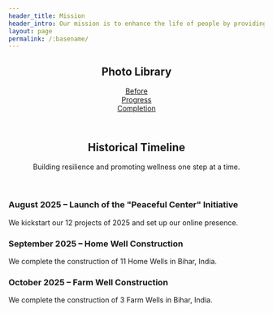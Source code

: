 ```yaml
---
header_title: Mission
header_intro: Our mission is to enhance the life of people by providing necessity, shelter, welfare, and support to individuals and families facing severe hardships in Vietnam and other developing countries. 
layout: page
permalink: /:basename/
---
```

<section id="one">
  <header class="major">
    <h2>Photo Library</h2>
    <p><a href="https://drive.google.com/drive/folders/1wzfa1RDzTdnpoWG3ZRYGOedoZyXQ1ezv?usp=sharing">   Before</a><br>
       <a href="https://drive.google.com/drive/folders/1JLPeR27HfITN7KO9gIios0wG1VCL3eem?usp=drive_link">   Progress</a><br>
       <a href="https://drive.google.com/drive/folders/191g2O97Mdgr-H-4ux4AWz3RflHuF5e16?usp=drive_link">   Completion</a></p>
  </header>  
</section>

<section id="two">
  <header class="major">
    <h2>Historical Timeline</h2>
    <p>Building resilience and promoting wellness one step at a time.</p>
  </header>

  <div class="box">
    <h3>August 2025 – Launch of the "Peaceful Center" Initiative</h3>
    <p>We kickstart our 12 projects of 2025 and set up our online presence.</p>
  </div>
  <div class="box">
    <h3>September 2025 – Home Well Construction</h3>
    <p>We complete the construction of 11 Home Wells in Bihar, India.</p>
  </div>
  <div class="box">
    <h3>October 2025 – Farm Well Construction</h3>
    <p>We complete the construction of 3 Farm Wells in Bihar, India.</p>
  </div>
</section>
<!-- 
<section id="three">
  <header class="major">
    <h2>Our Core Principles</h2>
  </header>
  <ul class="features">
    <li>
      <h3>Community Resilience</h3>
      <p>We believe in empowering communities to thrive through strategic partnerships and grassroots initiatives.</p>
    </li>
    <li>
      <h3>Wellness and Healing</h3>
      <p>Promoting mental health and wellness is at the heart of our mission, ensuring that all individuals have access to restorative practices.</p>
    </li>
    <li>
      <h3>Global Solidarity</h3>
      <p>We stand in solidarity with underserved communities worldwide, fostering connections that transcend borders.</p>
    </li>
  </ul>
</section> -->